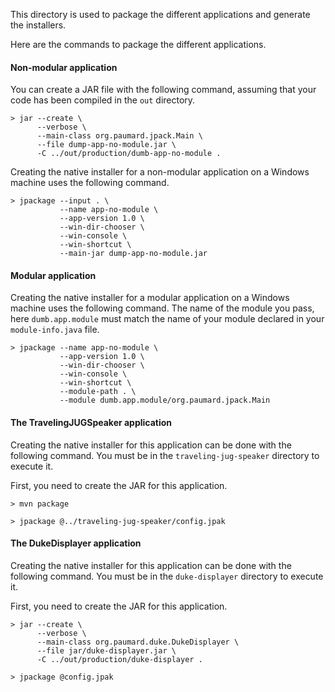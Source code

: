 This directory is used to package the different applications and generate the installers.

Here are the commands to package the different applications. 

#### Non-modular application 

You can create a JAR file with the following command, assuming that your code has been compiled in the `out` directory. 

```shell
> jar --create \
      --verbose \
      --main-class org.paumard.jpack.Main \
      --file dump-app-no-module.jar \
      -C ../out/production/dumb-app-no-module .
```

Creating the native installer for a non-modular application on a Windows machine uses the following command. 

```shell
> jpackage --input . \
           --name app-no-module \
           --app-version 1.0 \
           --win-dir-chooser \
           --win-console \
           --win-shortcut \
           --main-jar dump-app-no-module.jar
```

#### Modular application

Creating the native installer for a modular application on a Windows machine uses the following command. The name of the module you pass, here `dumb.app.module` must match the name of your module declared in your `module-info.java` file. 

```shell
> jpackage --name app-no-module \
           --app-version 1.0 \
           --win-dir-chooser \
           --win-console \
           --win-shortcut \
           --module-path . \
           --module dumb.app.module/org.paumard.jpack.Main
```

#### The TravelingJUGSpeaker application

Creating the native installer for this application can be done with the following command. You must be in the `traveling-jug-speaker` directory to execute it.

First, you need to create the JAR for this application. 

```shell
> mvn package
```

```shell
> jpackage @../traveling-jug-speaker/config.jpak
```


#### The DukeDisplayer application

Creating the native installer for this application can be done with the following command. You must be in the `duke-displayer` directory to execute it.

First, you need to create the JAR for this application.

```shell
> jar --create \
      --verbose \
      --main-class org.paumard.duke.DukeDisplayer \
      --file jar/duke-displayer.jar \
      -C ../out/production/duke-displayer .
```

```shell
> jpackage @config.jpak
```